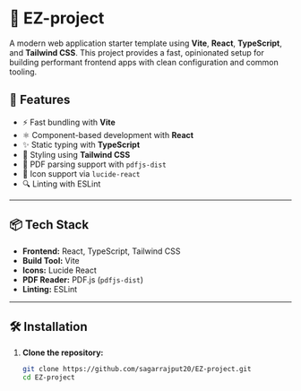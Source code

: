 # 📄 EZ-project


A modern web application starter template using **Vite**, **React**, **TypeScript**, and **Tailwind CSS**. This project provides a fast, opinionated setup for building performant frontend apps with clean configuration and common tooling.

## 🚀 Features

- ⚡ Fast bundling with **Vite**
- ⚛️ Component-based development with **React**
- ✨ Static typing with **TypeScript**
- 🎨 Styling using **Tailwind CSS**
- 📄 PDF parsing support with `pdfjs-dist`
- 🧩 Icon support via `lucide-react`
- 🔍 Linting with ESLint

---

## 📦 Tech Stack

- **Frontend:** React, TypeScript, Tailwind CSS
- **Build Tool:** Vite
- **Icons:** Lucide React
- **PDF Reader:** PDF.js (`pdfjs-dist`)
- **Linting:** ESLint

---

## 🛠 Installation

1. **Clone the repository:**

   ```bash
   git clone https://github.com/sagarrajput20/EZ-project.git
   cd EZ-project
